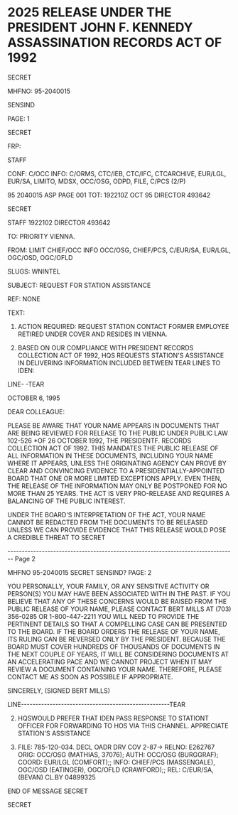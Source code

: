 # 2025 RELEASE UNDER THE PRESIDENT JOHN F. KENNEDY ASSASSINATION RECORDS ACT OF 1992

SECRET

MHFNO: 95-2040015

SENSIND

PAGE: 1

SECRET

FRP:

STAFF

CONF: C/OCC INFO: C/ORMS, CTC/IEB, CTC/IFC, CTCARCHIVE, EUR/LGL,
EUR/SA, LIMITO, MDSX, OCC/OSG, ODPD, FILE, C/PCS (2/P)

95 2040015 ASP PAGE 001
TOT: 192210Z OCT 95 DIRECTOR 493642

SECRET

STAFF 1922102 DIRECTOR 493642

TO: PRIORITY VIENNA.

FROM: LIMIT CHIEF/OCC INFO OCC/OSG, CHIEF/PCS, C/EUR/SA, EUR/LGL, OGC/OSD, OGC/OFLD

SLUGS: WNINTEL

SUBJECT: REQUEST FOR STATION ASSISTANCE

REF: NONE

TEXT:

1. ACTION REQUIRED: REQUEST STATION CONTACT FORMER EMPLOYEE RETIRED UNDER COVER AND RESIDES IN VIENNA.

2. BASED ON OUR COMPLIANCE WITH PRESIDENT<JFK ASSASSINATION>
   RECORDS COLLECTION ACT OF 1992, HQS REQUESTS STATION'S ASSISTANCE IN DELIVERING INFORMATION INCLUDED BETWEEN TEAR LINES TO IDEN:

LINE- -TEAR

OCTOBER 6, 1995

DEAR COLLEAGUE:

PLEASE BE AWARE THAT YOUR NAME APPEARS IN DOCUMENTS THAT ARE BEING REVIEWED FOR RELEASE TO THE PUBLIC UNDER PUBLIC LAW 102-526 *OF 26 OCTOBER 1992, THE PRESIDENT<JOHN>F.<KENNEDY ASSASSINATION> RECORDS COLLECTION ACT OF 1992. THIS MANDATES THE PUBLIC RELEASE OF ALL INFORMATION IN THESE DOCUMENTS, INCLUDING YOUR NAME WHERE IT APPEARS, UNLESS THE ORIGINATING AGENCY CAN PROVE BY CLEAR AND CONVINCING EVIDENCE TO A PRESIDENTIALLY-APPOINTED BOARD THAT ONE OR MORE LIMITED EXCEPTIONS APPLY. EVEN THEN, THE RELEASE OF THE INFORMATION MAY ONLY BE POSTPONED FOR NO MORE THAN 25 YEARS. THE ACT IS VERY PRO-RELEASE AND REQUIRES A BALANCING OF THE PUBLIC INTEREST.

UNDER THE BOARD'S INTERPRETATION OF THE ACT, YOUR NAME CANNOT BE REDACTED FROM THE DOCUMENTS TO BE RELEASED UNLESS WE CAN PROVIDE EVIDENCE THAT THIS RELEASE WOULD POSE A CREDIBLE THREAT TO SECRET


-------------------------------------------------------------------------------- Page 2

MHFNO 95-2040015
SECRET
SENSIND?
PAGE: 2

YOU PERSONALLY, YOUR FAMILY, OR ANY SENSITIVE ACTIVITY OR
PERSON(S) YOU MAY HAVE BEEN ASSOCIATED WITH IN THE PAST. IF YOU
BELIEVE THAT ANY OF THESE CONCERNS WOULD BE RAISED FROM THE PUBLIC
RELEASE OF YOUR NAME, PLEASE CONTACT BERT MILLS AT (703) 356-0285
OR 1-800-447-2211 YOU WILL NEED TO PROVIDE THE PERTINENT DETAILS
SO THAT A COMPELLING CASE CAN BE PRESENTED TO THE BOARD. IF THE
BOARD ORDERS THE RELEASE OF YOUR NAME, ITS RULING CAN BE REVERSED
ONLY BY THE PRESIDENT. BECAUSE THE BOARD MUST COVER HUNDREDS OF
THOUSANDS OF DOCUMENTS IN THE NEXT COUPLE OF YEARS, IT WILL BE
CONSIDERING DOCUMENTS AT AN ACCELERATING PACE AND WE CANNOT
PROJECT WHEN IT MAY REVIEW A DOCUMENT CONTAINING YOUR NAME.
THEREFORE, PLEASE CONTACT ME AS SOON AS POSSIBLE IF APPROPRIATE.

SINCERELY,
(SIGNED BERT MILLS)

LINE----------------------------------------------------TEAR

2. HQSWOULD PREFER THAT IDEN PASS RESPONSE TO STATIONT
   OFFICER FOR FORWARDING TO HOS VIA THIS CHANNEL. APPRECIATE
   STATION'S ASSISTANCE

3. FILE: 785-120-034. DECL OADR DRV COV 2-87->
   RELNO: E262767
   ORIG: OCC/OSG (MATHIAS, 37076); AUTH: OCC/OSG (BURGGRAF); COORD:
   EUR/LGL (COMFORT);; INFO: CHIEF/PCS (MASSENGALE), OGC/OSD
   (EATINGER), OGC/OFLD (CRAWFORD);; REL: C/EUR/SA,(BEVAN) CL.BY
   04899325

END OF MESSAGE
SECRET

SECRET

